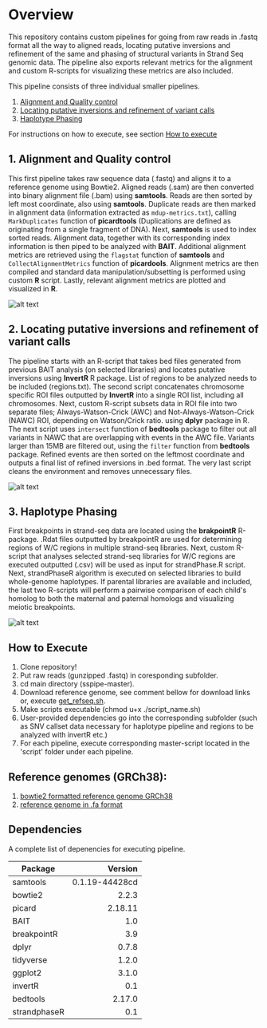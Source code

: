 # Overview

This repository contains custom pipelines for going from raw reads in .fastq format all the way to aligned reads, locating putative inversions and refinement of the same and phasing of structural variants in Strand Seq genomic data. The pipeline also exports relevant metrics for the alignment and custom R-scripts for visualizing these metrics are also included. 

This pipeline consists of three individual smaller pipelines. 

1. [Alignment and Quality control](https://github.com/mattsada/sspipe/tree/master/01-alignment%20pipeline) 
2. [Locating putative inversions and refinement of variant calls](https://github.com/mattsada/sspipe/tree/master/02-inversion%20analysis%20pipeline)
3. [Haplotype Phasing](https://github.com/mattsada/sspipe/tree/master/03-phasing%20pipeline)

For instructions on how to execute, see section [How to execute]()
  
## 1. Alignment and Quality control
This first pipeline takes raw sequence data (.fastq) and aligns it to a reference genome using Bowtie2. Aligned reads (.sam) are then converted into binary alignment file (.bam) using **samtools**. Reads are then sorted by left most coordinate, also using **samtools**. Duplicate reads are then marked in alignment data (information extracted as `mdup-metrics.txt`), calling `MarkDuplicates` function of **picardtools** (Duplications are defined as originating from a single fragment of DNA). Next, **samtools** is used to index sorted reads. Alignment data, together with its corresponding index information is then piped to be analyzed with **BAIT**. Additional alignment metrics are retrieved using the `flagstat` function of **samtools** and `CollectAlignmentMetrics` function of **picardools**. Alignment metrics are then compiled and standard data manipulation/subsetting is performed using custom **R** script. Lastly, relevant alignment metrics are plotted and visualized in **R**.

![alt text](https://github.com/mattsada/sspipe/blob/master/figs/flowcharts/alignmentpipe_alignqc.png)

## 2. Locating putative inversions and refinement of variant calls
The pipeline starts with an R-script that takes bed files generated from previous BAIT analysis (on selected libraries) and locates putative inversions using **InvertR** R package. List of regions to be analyzed needs to be included (regions.txt). The second script concatenates chromosome specific ROI files outputted by **InvertR** into a single ROI list, including all chromosomes. Next, custom R-script subsets data in ROI file into two separate files; Always-Watson-Crick (AWC) and Not-Always-Watson-Crick (NAWC) ROI, depending on Watson/Crick ratio. using **dplyr** package in R. The next script uses `intersect` function of **bedtools** package to filter out all variants in NAWC that are overlapping with events in the AWC file. Variants larger than 15MB are filtered out, using the `filter` function from **bedtools** package. Refined events are then sorted on the leftmost coordinate and outputs a final list of refined inversions in .bed format. The very last script cleans the environment and removes unnecessary files.

![alt text](https://github.com/mattsada/sspipe/blob/master/figs/flowcharts/inversionpipeline_invref.png)

## 3. Haplotype Phasing
First breakpoints in strand-seq data are located using the **brakpointR**  R-package. .Rdat files outputted by breakpointR are used for determining regions of W/C regions in multiple strand-seq libraries. Next, custom R-script that analyses selected strand-seq libraries for W/C regions are executed outputted (.csv) will be used as input for strandPhase.R script. Next, strandPhaseR algorithm is executed on selected libraries to build whole-genome haplotypes. If parental libraries are available and included, the last two R-scripts will perform a pairwise comparison of each child's homolog to both the maternal and paternal homologs and visualizing meiotic breakpoints.

![alt text](https://github.com/mattsada/sspipe/blob/master/figs/flowcharts/haplotype_meioticbp.png)

## How to Execute
1. Clone repository! 
2. Put raw reads (gunzipped .fastq) in coresponding subfolder.
2. cd main directory (sspipe-master).
3. Download reference genome, see comment bellow for download links or, execute [get_refseq.sh](). 
3. Make scripts executable (chmod u+x ./script_name.sh)
4. User-provided dependencies go into the corresponding subfolder (such as SNV callset data necessary for haplotype pipeline     and regions to be analyzed with invertR etc.)
5. For each pipeline, execute corresponding master-script located in the 'script' folder under each pipeline. 

## Reference genomes (GRCh38):
  1. [bowtie2 formatted reference genome GRCh38](http://ftp.ncbi.nlm.nih.gov/genomes/archive/old_genbank/Eukaryotes/vertebrates_mammals/Homo_sapiens/GRCh38/seqs_for_alignment_pipelines/GCA_000001405.15_GRCh38_no_alt_analysis_set.fna.bowtie_index.tar.gz)
  2. [reference genome in .fa format](http://hgdownload.cse.ucsc.edu/goldenPath/hg38/bigZips/hg38.fa.gz)
  
## Dependencies
A complete list of depenencies for executing pipeline. 

| Package       | Version        |
| ------------- |---------------:|
| samtools      | 0.1.19-44428cd |
| bowtie2       | 2.2.3          |
| picard        | 2.18.11        |
| BAIT          | 1.0            |
| breakpointR   | 3.9            |
| dplyr         | 0.7.8          |
| tidyverse     | 1.2.0          |
| ggplot2       | 3.1.0          |
| invertR       | 0.1            |
| bedtools      | 2.17.0         |
| strandphaseR  | 0.1            |

